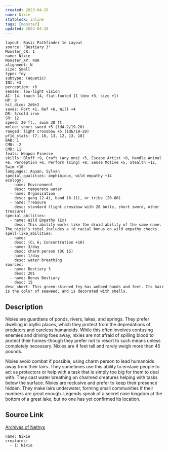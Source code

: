 ```yaml
---
created: 2023-04-28
name: Nixie
statblock: inline
tags: [monster]
updated: 2023-04-28
---
```

```statblock
layout: Basic Pathfinder 1e Layout
source: "Bestiary 3"
Monster_CR: 1
name: Nixie
Monster_XP: 400
alignment: N
size: Small
type: fey
subtype: (aquatic)
INI: +3
perception: +6
senses: low-light vision
AC: 14, touch 14, flat-footed 11 (dex +3, size +1)
HP: 9
hit_dice: 2d6+2
saves: Fort +1, Ref +6, Will +4
DR: 5/cold iron
SR: 12
speed: 20 ft., swim 30 ft.
melee: short sword +5 (1d4-2/19-20)
ranged: light crossbow +5 (1d6/19-20)
pf1e_stats: [7, 16, 13, 12, 13, 18]
BAB: 1
CMB: -2
CMD: 11
feats: Weapon Finesse
skills: Bluff +9, Craft (any one) +5, Escape Artist +8, Handle Animal +6, Perception +6, Perform (sing) +8, Sense Motive +5, Stealth +12, Swim +10
languages: Aquan, Sylvan
special_qualities: amphibious, wild empathy +14
ecology:
  - name: Environment
    desc: temperate water
  - name: Organisation
    desc: gang (2-4), band (6-11), or tribe (20-80)
  - name: Treasure
    desc: standard (light crossbow with 20 bolts, short sword, other treasure)
special_abilities:
  - name: Wild Empathy (Ex)
    desc: This ability works like the druid ability of the same name. The nixie’s total includes a +8 racial bonus on wild empathy checks.
spell-like_abilities:
  - name:
    desc: (CL 6; Concentration +10)
  - name: 3/day
    desc: charm person (DC 15)
  - name: 1/day
    desc: water breathing
sources:
  - name: Bestiary 3
    desc: 201
  - name: Bonus Bestiary
    desc: 15
desc_short: This green-skinned fey has webbed hands and feet. Its hair is the color of seaweed, and is decorated with shells.
```
## Description
Nixies are guardians of ponds, rivers, lakes, and springs. They prefer dwelling in idyllic places, which they protect from the depredations of predators and careless humanoids. While this often involves confusing enemies and driving foes away, nixies are not afraid of spilling blood to protect their homes-though they prefer not to resort to such means unless completely necessary. Nixies are 4 feet tall and rarely weigh more than 45 pounds.

Nixies avoid combat if possible, using charm person to lead humanoids away from their lairs. They sometimes use this ability to enslave people to act as protectors or help with a task that is simply too big for them to deal with. They cast water breathing on charmed creatures helping with tasks below the surface. Nixies are reclusive and prefer to keep their presence hidden. They make lairs underwater, forming small communities if their numbers are great enough. Legends speak of a secret nixie kingdom at the bottom of a great lake, but no one has yet confirmed its location.
## Source Link
[Archives of Nethys](https://aonprd.com/MonsterDisplay.aspx?ItemName=Nixie)
```encounter-table
name: Nixie
creatures:
  - 1: Nixie
```
